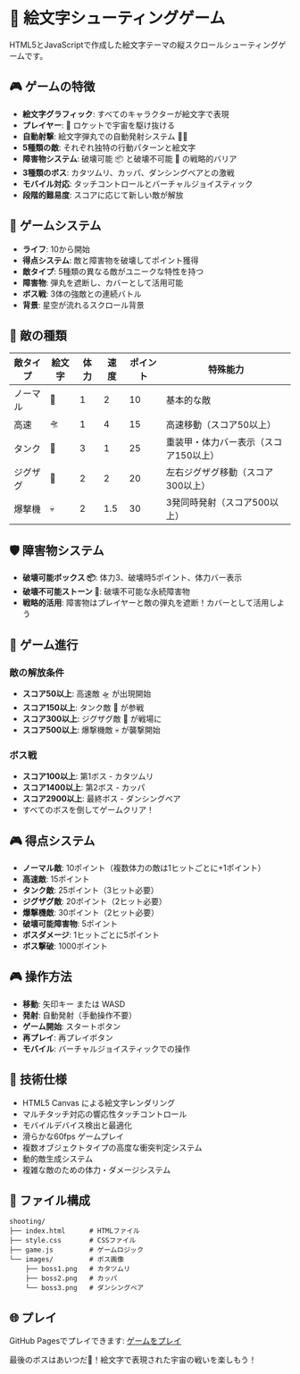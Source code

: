 # 🚀 絵文字シューティングゲーム

HTML5とJavaScriptで作成した絵文字テーマの縦スクロールシューティングゲームです。

## 🎮 ゲームの特徴

- **絵文字グラフィック**: すべてのキャラクターが絵文字で表現
- **プレイヤー**: 🚀 ロケットで宇宙を駆け抜ける
- **自動射撃**: 絵文字弾丸での自動発射システム 💫💥
- **5種類の敵**: それぞれ独特の行動パターンと絵文字
- **障害物システム**: 破壊可能 📦 と破壊不可能 🗿 の戦略的バリア
- **3種類のボス**: カタツムリ、カッパ、ダンシングベアとの激戦
- **モバイル対応**: タッチコントロールとバーチャルジョイスティック
- **段階的難易度**: スコアに応じて新しい敵が解放

## 🎯 ゲームシステム

- **ライフ**: 10から開始
- **得点システム**: 敵と障害物を破壊してポイント獲得
- **敵タイプ**: 5種類の異なる敵がユニークな特性を持つ
- **障害物**: 弾丸を遮断し、カバーとして活用可能
- **ボス戦**: 3体の強敵との連続バトル
- **背景**: 星空が流れるスクロール背景

## 👾 敵の種類

| 敵タイプ | 絵文字 | 体力 | 速度 | ポイント | 特殊能力 |
|----------|--------|------|------|----------|----------|
| ノーマル | 👾 | 1 | 2 | 10 | 基本的な敵 |
| 高速 | 🛸 | 1 | 4 | 15 | 高速移動（スコア50以上） |
| タンク | 🤖 | 3 | 1 | 25 | 重装甲・体力バー表示（スコア150以上） |
| ジグザグ | 🐙 | 2 | 2 | 20 | 左右ジグザグ移動（スコア300以上） |
| 爆撃機 | 💀 | 2 | 1.5 | 30 | 3発同時発射（スコア500以上） |

## 🛡️ 障害物システム

- **破壊可能ボックス 📦**: 体力3、破壊時5ポイント、体力バー表示
- **破壊不可能ストーン 🗿**: 破壊不可能な永続障害物
- **戦略的活用**: 障害物はプレイヤーと敵の弾丸を遮断！カバーとして活用しよう

## 🎵 ゲーム進行

### 敵の解放条件
- **スコア50以上**: 高速敵 🛸 が出現開始
- **スコア150以上**: タンク敵 🤖 が参戦
- **スコア300以上**: ジグザグ敵 🐙 が戦場に
- **スコア500以上**: 爆撃機敵 💀 が襲撃開始

### ボス戦
- **スコア100以上**: 第1ボス - カタツムリ
- **スコア1400以上**: 第2ボス - カッパ  
- **スコア2900以上**: 最終ボス - ダンシングベア
- すべてのボスを倒してゲームクリア！

## 🎮 得点システム

- **ノーマル敵**: 10ポイント（複数体力の敵は1ヒットごとに+1ポイント）
- **高速敵**: 15ポイント
- **タンク敵**: 25ポイント（3ヒット必要）
- **ジグザグ敵**: 20ポイント（2ヒット必要）
- **爆撃機敵**: 30ポイント（2ヒット必要）
- **破壊可能障害物**: 5ポイント
- **ボスダメージ**: 1ヒットごとに5ポイント
- **ボス撃破**: 1000ポイント

## 🎮 操作方法

- **移動**: 矢印キー または WASD
- **発射**: 自動発射（手動操作不要）
- **ゲーム開始**: スタートボタン
- **再プレイ**: 再プレイボタン
- **モバイル**: バーチャルジョイスティックでの操作

## 🔧 技術仕様

- HTML5 Canvas による絵文字レンダリング
- マルチタッチ対応の響応性タッチコントロール
- モバイルデバイス検出と最適化
- 滑らかな60fps ゲームプレイ
- 複数オブジェクトタイプの高度な衝突判定システム
- 動的敵生成システム
- 複雑な敵のための体力・ダメージシステム

## 📁 ファイル構成

```
shooting/
├── index.html      # HTMLファイル
├── style.css       # CSSファイル
├── game.js         # ゲームロジック
└── images/         # ボス画像
    ├── boss1.png   # カタツムリ
    ├── boss2.png   # カッパ
    └── boss3.png   # ダンシングベア
```

## 🌐 プレイ

GitHub Pagesでプレイできます: [ゲームをプレイ](https://katanjk.github.io/shooting-game/)

最後のボスはあいつだ🐻！絵文字で表現された宇宙の戦いを楽しもう！